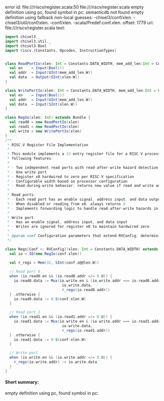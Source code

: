 error id: file://<WORKSPACE>/riscv/register.scala:50
file://<WORKSPACE>/riscv/register.scala
empty definition using pc, found symbol in pc: 
semanticdb not found
empty definition using fallback
non-local guesses:
	 -chisel3/conf/xlen.
	 -chisel3/util/conf/xlen.
	 -conf/xlen.
	 -scala/Predef.conf.xlen.
offset: 1779
uri: file://<WORKSPACE>/riscv/register.scala
text:
```scala
import chisel3._
import chisel3.util._
import chisel3.Bool
import riscv.{Constants, Opcodes, InstructionTypes}


class ReadPortIo(xlen: Int = Constants.DATA_WIDTH, mem_add_len:Int = Constants.MEM_ADDR_WIDTH) extends Bundle {
  val en    = Input(Bool())
  val addr  = Input(UInt(mem_add_len.W))
  val data  = Output(SInt(xlen.W))
}

class WritePortIo(xlen: Int = Constants.DATA_WIDTH, mem_add_len:Int = Constants.MEM_ADDR_WIDTH) extends Bundle {
  val en    = Input(Bool())
  val addr  = Input(UInt(mem_add_len.W))
  val data  = Input(SInt(xlen.W))
}

class RegIo(xlen: Int) extends Bundle {
  val read0 = new ReadPortIo(xlen)
  val read1 = new ReadPortIo(xlen)
  val write = new WritePortIo(xlen)
}
/**
 * RISC-V Register File Implementation
 * 
 * This module implements a 32-entry register file for a RISC-V processor with the
 * following features:
 *
 * - Two independent read ports with read-after-write hazard detection
 * - One write port
 * - Register x0 hardwired to zero per RISC-V specification
 * - Configurable width based on processor configuration
 * - Read-during-write behavior: returns new value if read and write addresses match
 *
 * Read ports:
 * - Each read port has an enable signal, address input, and data output
 * - When disabled or reading from x0, always returns 0
 * - Implements forwarding logic to handle read-after-write hazards in the same cycle
 *
 * Write port:
 * - Has an enable signal, address input, and data input
 * - Writes are ignored for register x0 to maintain hardwired zero
 *
 * @param conf Configuration parameters that extend RVConfig, determining properties like XLEN
 */

class Regs[Conf <: RVConfig](xlen: Int = Constants.DATA_WIDTH) extends Module {
  val io = IO(new RegIo(conf.xlen))
  
  val r_regs = Mem(32, SInt(conf.x@@len.W))

  // Read port 0
  when (io.read0.en && (io.read0.addr =/= 0.U)) {
    io.read0.data := Mux(io.write.en & (io.write.addr === io.read0.addr), 
                          io.write.data, 
                          r_regs(io.read0.addr))
  } .otherwise {
    io.read0.data := 0.S(conf.xlen.W)
  }

  // Read port 1
  when (io.read1.en && (io.read1.addr =/= 0.U)) {
    io.read1.data := Mux(io.write.en & (io.write.addr === io.read1.addr),
                          io.write.data, 
                          r_regs(io.read1.addr))
  } .otherwise {
    io.read1.data := 0.S(conf.xlen.W)
  }

  // Write port
  when (io.write.en && (io.write.addr =/= 0.U)) {
    r_regs(io.write.addr) := io.write.data
  }
}
```


#### Short summary: 

empty definition using pc, found symbol in pc: 